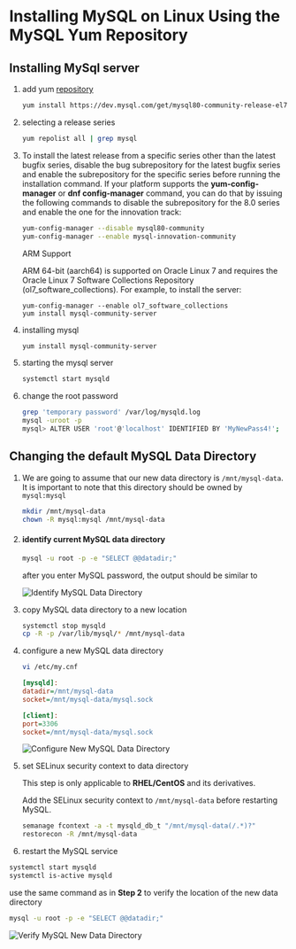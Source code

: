# Installing MySQL on Linux Using the MySQL Yum Repository

## Installing MySql server

1. add yum [repository](https://dev.mysql.com/downloads/repo/yum/)

   ```bash
   yum install https://dev.mysql.com/get/mysql80-community-release-el7-11.noarch.rpm
   ```

2. selecting a release series

   ```bash
   yum repolist all | grep mysql
   ```

3. To install the latest release from a specific series other than the latest bugfix series, disable the bug subrepository for the latest bugfix series and enable the subrepository for the specific series before running the installation command. If your platform supports the **yum-config-manager** or **dnf config-manager** command, you can do that by issuing the following commands to disable the subrepository for the 8.0 series and enable the one for the innovation track:

   ```bash
   yum-config-manager --disable mysql80-community
   yum-config-manager --enable mysql-innovation-community
   ```

   ARM Support

   ARM 64-bit (aarch64) is supported on Oracle Linux 7 and requires the Oracle Linux 7 Software Collections Repository (ol7_software_collections). For example, to install the server:

   ```terminal
   yum-config-manager --enable ol7_software_collections
   yum install mysql-community-server
   ```

4. installing mysql

   ```bash
   yum install mysql-community-server
   ```

5. starting the mysql server

   ```bash
   systemctl start mysqld
   ```

6. change the root password 

   ```bash
   grep 'temporary password' /var/log/mysqld.log
   mysql -uroot -p
   mysql> ALTER USER 'root'@'localhost' IDENTIFIED BY 'MyNewPass4!';
   ```

## Changing the default MySQL Data Directory

1. We are going to assume that our new data directory is `/mnt/mysql-data`. It is important to note that this directory should be owned by `mysql:mysql`

   ```bash
   mkdir /mnt/mysql-data
   chown -R mysql:mysql /mnt/mysql-data
   ```

2. #### identify current MySQL data directory

   ```bash
   mysql -u root -p -e "SELECT @@datadir;"
   ```

   after you enter MySQL password, the output should be similar to

   ![Identify MySQL Data Directory](C:\iov\文档\技术\Identify-MySQL-Data-Directory.png)

3. copy MySQL data directory to a new location

   ```bash
   systemctl stop mysqld
   cp -R -p /var/lib/mysql/* /mnt/mysql-data
   ```

4. configure a new MySQL data directory

   ```bash
   vi /etc/my.cnf
   ```

   ```ini
   [mysqld]:
   datadir=/mnt/mysql-data
   socket=/mnt/mysql-data/mysql.sock
   
   [client]:
   port=3306
   socket=/mnt/mysql-data/mysql.sock
   ```

   ![Configure New MySQL Data Directory](C:\iov\文档\技术\Configure-New-MySQL-Data-Directory.png)

5. set SELinux security context to data directory

   This step is only applicable to **RHEL/CentOS** and its derivatives.

   Add the SELinux security context to `/mnt/mysql-data` before restarting MySQL.

   ```bash
   semanage fcontext -a -t mysqld_db_t "/mnt/mysql-data(/.*)?"
   restorecon -R /mnt/mysql-data
   ```

6.  restart the MySQL service

   ```bash
   systemctl start mysqld
   systemctl is-active mysqld
   ```

   use the same command as in **Step 2** to verify the location of the new data directory

   ```bash
   mysql -u root -p -e "SELECT @@datadir;"
   ```

   ![Verify MySQL New Data Directory](C:\iov\文档\技术\Verify-MySQL-New-Data-Directory.png)
